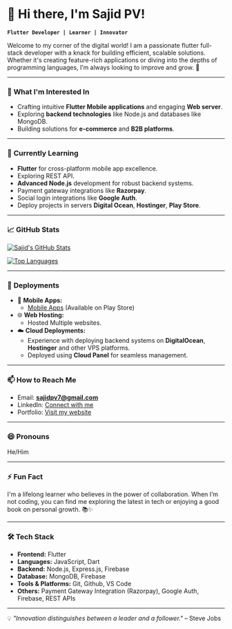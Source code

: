 # 👋 Hi there, I'm Sajid PV! 

**`Flutter Developer | Learner | Innovator`**

Welcome to my corner of the digital world! I am a passionate flutter full-stack developer with a knack for building efficient, scalable solutions. Whether it's creating feature-rich applications or diving into the depths of programming languages, I’m always looking to improve and grow. 🚀

---

### 👀 **What I'm Interested In**
- Crafting intuitive **Flutter Mobile applications** and engaging **Web server**.
- Exploring **backend technologies** like Node.js and databases like MongoDB.
- Building solutions for **e-commerce** and **B2B platforms**.

---

### 🌱 **Currently Learning**
- **Flutter** for cross-platform mobile app excellence.
- Exploring REST API.
- **Advanced Node.js** development for robust backend systems.
- Payment gateway integrations like **Razorpay**.
- Social login integrations like **Google Auth**.
- Deploy projects in servers **Digital Ocean**, **Hostinger**, **Play Store**.

---

### 📈 GitHub Stats
[![Sajid's GitHub Stats](https://github-readme-stats.vercel.app/api?username=sajidpv&count_private=true&theme=cobalt&show_icons=true)](https://github.com/sajidpv/github-readme-stats)

[![Top Languages](https://github-readme-stats.vercel.app/api/top-langs/?username=sajidpv&layout=compact&langs_count=7&theme=cobalt)](https://github.com/sajidpv/github-readme-stats)

---

### 🚀 **Deployments**
- 📱 **Mobile Apps:** 
  - [Mobile Apps](https://play.google.com/store/apps/dev?id=5292224223189749609) (Available on Play Store)
- 🌐 **Web Hosting:**
  - Hosted Multiple websites.
- ☁️ **Cloud Deployments:**
  - Experience with deploying backend systems on **DigitalOcean**, **Hostinger** and other VPS platforms.
  - Deployed using **Cloud Panel** for seamless management.
  
---

### 📫 **How to Reach Me**
- Email: **sajidpv7@gmail.com**
- LinkedIn: [Connect with me](https://www.linkedin.com/in/sajidpv/)
- Portfolio: [Visit my website](https://www.sajidpv.site)

---

### 😄 **Pronouns**
He/Him

---

### ⚡ **Fun Fact**
I'm a lifelong learner who believes in the power of collaboration. When I’m not coding, you can find me exploring the latest in tech or enjoying a good book on personal growth. 📚✨

---

### 🛠️ **Tech Stack**
- **Frontend:** Flutter
- **Languages:** JavaScript, Dart
- **Backend:** Node.js, Express.js, Firebase
- **Database:** MongoDB, Firebase
- **Tools & Platforms:** Git, Github, VS Code
- **Others:** Payment Gateway Integration (Razorpay), Google Auth, Firebase, REST APIs

---

💡 _"Innovation distinguishes between a leader and a follower."_ – Steve Jobs


<!---
Sajidpv/Sajidpv is a ✨ special ✨ repository because its `README.md` (this file) appears on your GitHub profile.
You can click the Preview link to take a look at your changes.
--->
